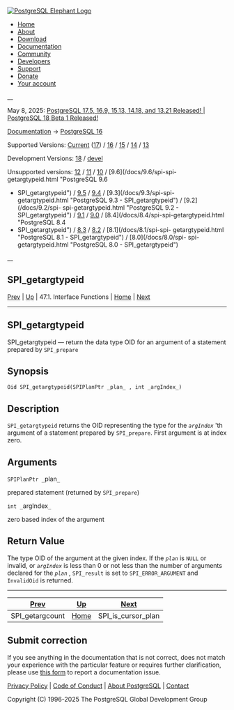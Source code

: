 [ ![PostgreSQL Elephant Logo](/media/img/about/press/elephant.png) ](/)

  * [Home](/ "Home")
  * [About](/about/ "About")
  * [Download](/download/ "Download")
  * [Documentation](/docs/ "Documentation")
  * [Community](/community/ "Community")
  * [Developers](/developer/ "Developers")
  * [Support](/support/ "Support")
  * [Donate](/about/donate/ "Donate")
  * [Your account](/account/ "Your account")

__

May 8, 2025: [ PostgreSQL 17.5, 16.9, 15.13, 14.18, and 13.21 Released! ](/about/news/postgresql-175-169-1513-1418-and-1321-released-3072/) | [ PostgreSQL 18 Beta 1 Released! ](/about/news/postgresql-18-beta-1-released-3070/)

[Documentation](/docs/ "Documentation") -> [PostgreSQL
16](/docs/16/index.html)

Supported Versions: [Current](/docs/current/spi-spi-getargtypeid.html
"PostgreSQL 17 - SPI_getargtypeid") ([17](/docs/17/spi-spi-getargtypeid.html
"PostgreSQL 17 - SPI_getargtypeid")) / [16](/docs/16/spi-spi-getargtypeid.html
"PostgreSQL 16 - SPI_getargtypeid") / [15](/docs/15/spi-spi-getargtypeid.html
"PostgreSQL 15 - SPI_getargtypeid") / [14](/docs/14/spi-spi-getargtypeid.html
"PostgreSQL 14 - SPI_getargtypeid") / [13](/docs/13/spi-spi-getargtypeid.html
"PostgreSQL 13 - SPI_getargtypeid")

Development Versions: [18](/docs/18/spi-spi-getargtypeid.html "PostgreSQL 18 -
SPI_getargtypeid") / [devel](/docs/devel/spi-spi-getargtypeid.html "PostgreSQL
devel - SPI_getargtypeid")

Unsupported versions: [12](/docs/12/spi-spi-getargtypeid.html "PostgreSQL 12 -
SPI_getargtypeid") / [11](/docs/11/spi-spi-getargtypeid.html "PostgreSQL 11 -
SPI_getargtypeid") / [10](/docs/10/spi-spi-getargtypeid.html "PostgreSQL 10 -
SPI_getargtypeid") / [9.6](/docs/9.6/spi-spi-getargtypeid.html "PostgreSQL 9.6
- SPI_getargtypeid") / [9.5](/docs/9.5/spi-spi-getargtypeid.html "PostgreSQL
9.5 - SPI_getargtypeid") / [9.4](/docs/9.4/spi-spi-getargtypeid.html
"PostgreSQL 9.4 - SPI_getargtypeid") / [9.3](/docs/9.3/spi-spi-
getargtypeid.html "PostgreSQL 9.3 - SPI_getargtypeid") / [9.2](/docs/9.2/spi-
spi-getargtypeid.html "PostgreSQL 9.2 - SPI_getargtypeid") /
[9.1](/docs/9.1/spi-spi-getargtypeid.html "PostgreSQL 9.1 - SPI_getargtypeid")
/ [9.0](/docs/9.0/spi-spi-getargtypeid.html "PostgreSQL 9.0 -
SPI_getargtypeid") / [8.4](/docs/8.4/spi-spi-getargtypeid.html "PostgreSQL 8.4
- SPI_getargtypeid") / [8.3](/docs/8.3/spi-spi-getargtypeid.html "PostgreSQL
8.3 - SPI_getargtypeid") / [8.2](/docs/8.2/spi-spi-getargtypeid.html
"PostgreSQL 8.2 - SPI_getargtypeid") / [8.1](/docs/8.1/spi-spi-
getargtypeid.html "PostgreSQL 8.1 - SPI_getargtypeid") / [8.0](/docs/8.0/spi-
spi-getargtypeid.html "PostgreSQL 8.0 - SPI_getargtypeid")

__

SPI_getargtypeid  
---  
[Prev](spi-spi-getargcount.html "SPI_getargcount")  | [Up](spi-interface.html "47.1. Interface Functions") | 47.1. Interface Functions | [Home](index.html "PostgreSQL 16.9 Documentation") |  [Next](spi-spi-is-cursor-plan.html "SPI_is_cursor_plan")  
  
* * *

## SPI_getargtypeid

SPI_getargtypeid — return the data type OID for an argument of a statement
prepared by `SPI_prepare`

## Synopsis

    
    
    Oid SPI_getargtypeid(SPIPlanPtr _plan_ , int _argIndex_)
    

## Description

`SPI_getargtypeid` returns the OID representing the type for the _`argIndex`_
'th argument of a statement prepared by `SPI_prepare`. First argument is at
index zero.

## Arguments

`SPIPlanPtr _`plan`_`

    

prepared statement (returned by `SPI_prepare`)

`int _`argIndex`_`

    

zero based index of the argument

## Return Value

The type OID of the argument at the given index. If the _`plan`_ is `NULL` or
invalid, or _`argIndex`_ is less than 0 or not less than the number of
arguments declared for the _`plan`_ , `SPI_result` is set to
`SPI_ERROR_ARGUMENT` and `InvalidOid` is returned.

* * *

[Prev](spi-spi-getargcount.html "SPI_getargcount")  | [Up](spi-interface.html "47.1. Interface Functions") |  [Next](spi-spi-is-cursor-plan.html "SPI_is_cursor_plan")  
---|---|---  
SPI_getargcount  | [Home](index.html "PostgreSQL 16.9 Documentation") |  SPI_is_cursor_plan  
  
## Submit correction

If you see anything in the documentation that is not correct, does not match
your experience with the particular feature or requires further clarification,
please use [this form](/account/comments/new/16/spi-spi-getargtypeid.html/) to
report a documentation issue.

[Privacy Policy](/about/privacypolicy) | [Code of Conduct](/about/policies/coc/) | [About PostgreSQL](/about/) | [Contact](/about/contact/)  

Copyright (C) 1996-2025 The PostgreSQL Global Development Group

